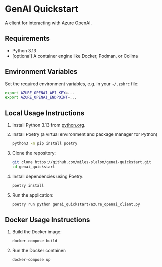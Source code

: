 # GenAI Quickstart

A client for interacting with Azure OpenAI.

## Requirements

- Python 3.13
- [optional] A container engine like Docker, Podman, or Colima

## Environment Variables

Set the required environment variables, e.g. in your `~/.zshrc` file:

```sh
export AZURE_OPENAI_API_KEY=...
export AZURE_OPENAI_ENDPOINT=...
```


## Local Usage Instructions

1. Install Python 3.13 from [python.org](https://www.python.org/downloads/release/python-3130/).

2. Install Poetry (a virtual environment and package manager for Python)
    ```sh
    python3 -m pip install poetry
    ```

4. Clone the repository:

    ```sh
    git clone https://github.com/miles-slalom/genai-quickstart.git
    cd genai_quickstart
    ```

5. Install dependencies using Poetry:

    ```sh
    poetry install
    ```


2. Run the application:

    ```sh
    poetry run python genai_quickstart/azure_openai_client.py
    ```

## Docker Usage Instructions

1. Build the Docker image:

    ```sh
    docker-compose build
    ```

2. Run the Docker container:

    ```sh
    docker-compose up
    ```
